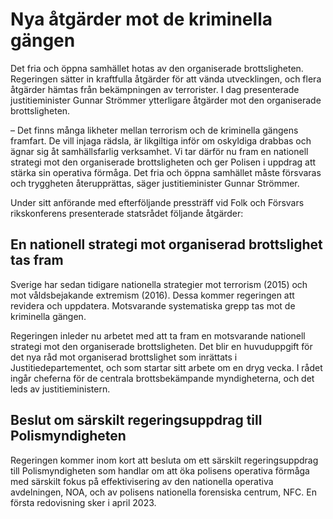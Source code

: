 # Nya åtgärder mot de kriminella gängen

Det fria och öppna samhället hotas av den organiserade brottsligheten. Regeringen sätter in kraftfulla åtgärder för att vända utvecklingen, och flera åtgärder hämtas från bekämpningen av terrorister. I dag presenterade justitieminister Gunnar Strömmer ytterligare åtgärder mot den organiserade brottsligheten.

– Det finns många likheter mellan terrorism och de kriminella gängens framfart. De vill injaga rädsla, är likgiltiga inför om oskyldiga drabbas och ägnar sig åt samhällsfarlig verksamhet. Vi tar därför nu fram en nationell strategi mot den organiserade brottsligheten och ger Polisen i uppdrag att stärka sin operativa förmåga. Det fria och öppna samhället måste försvaras och tryggheten återupprättas, säger justitieminister Gunnar Strömmer.

Under sitt anförande med efterföljande pressträff vid Folk och Försvars rikskonferens presenterade statsrådet följande åtgärder:

## En nationell strategi mot organiserad brottslighet tas fram

Sverige har sedan tidigare nationella strategier mot terrorism (2015) och mot våldsbejakande extremism (2016). Dessa kommer regeringen att revidera och uppdatera. Motsvarande systematiska grepp tas mot de kriminella gängen.

Regeringen inleder nu arbetet med att ta fram en motsvarande nationell strategi mot den organiserade brottsligheten. Det blir en huvuduppgift för det nya råd mot organiserad brottslighet som inrättats i Justitiedepartementet, och som startar sitt arbete om en dryg vecka. I rådet ingår cheferna för de centrala brottsbekämpande myndigheterna, och det leds av justitieministern.

## Beslut om särskilt regeringsuppdrag till Polismyndigheten

Regeringen kommer inom kort att besluta om ett särskilt regeringsuppdrag till Polismyndigheten som handlar om att öka polisens operativa förmåga med särskilt fokus på effektivisering av den nationella operativa avdelningen, NOA, och av polisens nationella forensiska centrum, NFC. En första redovisning sker i april 2023.
